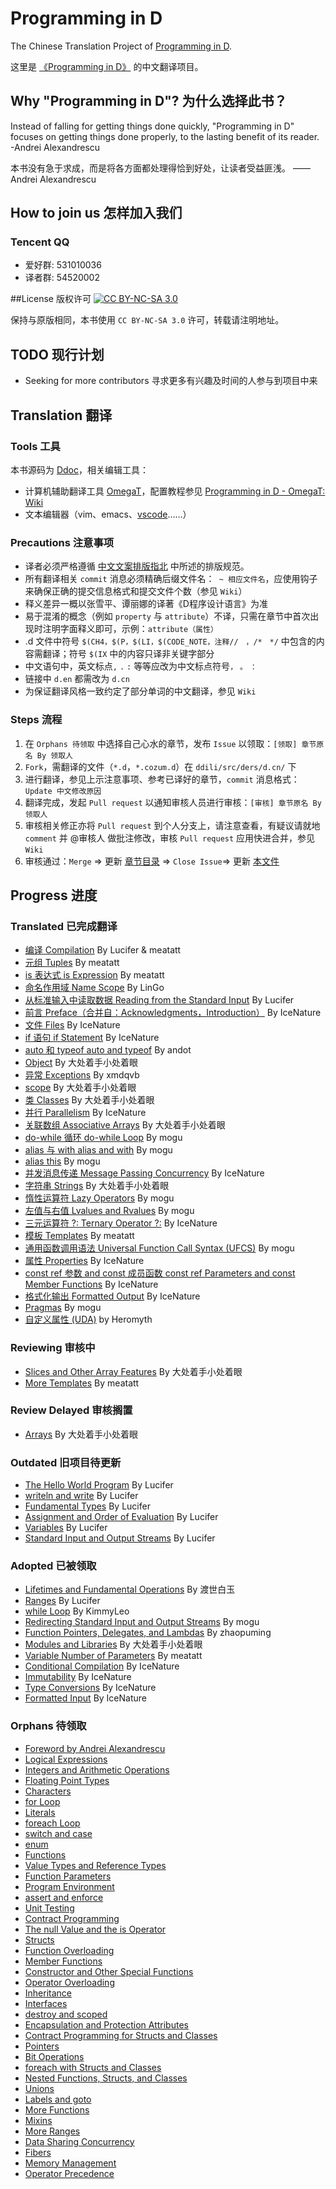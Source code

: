 # Programming in D
The Chinese Translation Project of [Programming in D](http://ddili.org/ders/d.en/index.html).

这里是 [《Programming in D》](http://ddili.org/ders/d.en/index.html) 的中文翻译项目。

## Why "Programming in D"? 为什么选择此书？
Instead of falling for getting things done quickly, "Programming in D" focuses on getting things done properly, to the lasting benefit of its reader. -Andrei Alexandrescu

本书没有急于求成，而是将各方面都处理得恰到好处，让读者受益匪浅。 ——Andrei Alexandrescu

## How to join us 怎样加入我们
### Tencent QQ
 - 爱好群: 531010036
 - 译者群: 54520002

##License 版权许可 [![CC BY-NC-SA 3.0][license-badge]][license-url]

[license-badge]: http://ddili.org/image/cc_88x31.png
[license-url]: http://creativecommons.org/licenses/by-nc-sa/3.0/us/
保持与原版相同，本书使用 `CC BY-NC-SA 3.0` 许可，转载请注明地址。

## TODO 现行计划
- Seeking for more contributors 寻求更多有兴趣及时间的人参与到项目中来

## Translation 翻译
### Tools 工具
本书源码为 [Ddoc](https://dlang.org/spec/ddoc.html)，相关编辑工具：
- 计算机辅助翻译工具 [OmegaT](http://omegat.org/)，配置教程参见 [Programming in D - OmegaT: Wiki](https://github.com/DlangRen/Programming-in-D-OmegaT/wiki)
- 文本编辑器（vim、emacs、[vscode](https://github.com/dlang-vscode/dlang-vscode)……）

### Precautions 注意事项
- 译者必须严格遵循 [中文文案排版指北](https://github.com/sparanoid/chinese-copywriting-guidelines) 中所述的排版规范。
- 所有翻译相关 `commit` 消息必须精确后缀文件名：` ~ 相应文件名`，应使用钩子来确保正确的提交信息格式和提交文件个数（参见 `Wiki`）
- 释义差异一概以张雪平、谭丽娜的译著《D程序设计语言》为准
- 易于混淆的概念（例如 `property` 与 `attribute`）不译，只需在章节中首次出现时注明字面释义即可，示例：`attribute（属性）`
- .d 文件中符号 `$(CH4，$(P，$(LI，$(CODE_NOTE，注释//　，/*　*/` 中包含的内容需翻译；符号 `$(IX` 中的内容只译非关键字部分
- 中文语句中，英文标点`,` `.` `:` 等等应改为中文标点符号`，` `。` `：`
- 链接中 `d.en` 都需改为 `d.cn`
- 为保证翻译风格一致约定了部分单词的中文翻译，参见 `Wiki`

### Steps 流程
 1. 在 `Orphans 待领取` 中选择自己心水的章节，发布 `Issue` 以领取：`[领取] 章节原名 By 领取人`
 2. `Fork`，需翻译的文件（`*.d`，`*.cozum.d`）在 `ddili/src/ders/d.cn/` 下
 3. 进行翻译，参见上示注意事项、参考已译好的章节，`commit` 消息格式：`Update 中文修改原因`
 4. 翻译完成，发起 `Pull request` 以通知审核人员进行审核：`[审核] 章节原名 By 领取人`
 5. 审核相关修正亦将 `Pull request` 到个人分支上，请注意查看，有疑议请就地 `comment` 并 @审核人 做批注修改，审核  `Pull request` 应用快进合并，参见 `Wiki`
 6. 审核通过：`Merge` => 更新 [章节目录](ddili/src/ders/d.cn/index.d) => `Close Issue`=> 更新 [本文件](README.md)

## Progress 进度
### Translated 已完成翻译
- [编译 Compilation](target/compiler.d) By Lucifer & meatatt
- [元组 Tuples](target/tuples.d) By meatatt
- [is 表达式 is Expression](target/is_expr.d) By meatatt
- [命名作用域 Name Scope](target/name_space.d) By LinGo
- [从标准输入中读取数据 Reading from the Standard Input](target/input.d) By Lucifer
- [前言 Preface（合并自：Acknowledgments，Introduction）](target/preface.d) By IceNature
- [文件 Files](target/files.d) By IceNature
- [if 语句 if Statement](target/if.d) By IceNature
- [auto 和 typeof auto and typeof](target/auto_and_typeof.d) By andot
- [Object](target/object.d) By 大处着手小处着眼
- [异常 Exceptions](target/exceptions.d) By xmdqvb
- [scope](target/scope.d) By 大处着手小处着眼
- [类 Classes](target/class.d) By 大处着手小处着眼
- [并行 Parallelism](target/parallelism.d) By IceNature
- [关联数组 Associative Arrays](target/aa.d) By 大处着手小处着眼
- [do-while 循环 do-while Loop](target/do_while.d) By mogu
- [alias 与 with alias and with](target/alias.d) By mogu
- [alias this](target/alias_this.d) By mogu
- [并发消息传递 Message Passing Concurrency](target/concurrency.d) By IceNature
- [字符串 Strings](target/strings.d) By 大处着手小处着眼
- [惰性运算符 Lazy Operators](target/lazy_operators.d) By mogu
- [左值与右值 Lvalues and Rvalues](target/lvalue_rvalue.d) By mogu
- [三元运算符 ?: Ternary Operator ?:](target/ternary.d) By IceNature
- [模板 Templates](target/templates.d) By meatatt
- [通用函数调用语法 Universal Function Call Syntax (UFCS)](target/ufcs.d) By mogu
- [属性 Properties](target/property.d) By IceNature
- [const ref 参数 and const 成员函数 const ref Parameters and const Member Functions](target/const_member_functions.d) By IceNature
- [格式化输出 Formatted Output](target/formatted_output.d) By IceNature
- [Pragmas](target/pragma.d) By mogu
- [自定义属性 (UDA)](target/uda.d) by Heromyth

### Reviewing 审核中
- [Slices and Other Array Features](target/slices.d) By 大处着手小处着眼
- [More Templates](target/templates_more.d) By meatatt

### Review Delayed 审核搁置
- [Arrays](target/arrays.d) By 大处着手小处着眼

### Outdated 旧项目待更新
- [The Hello World Program](target/hello_world.d) By Lucifer
- [writeln and write](target/writeln.d) By Lucifer
- [Fundamental Types](target/types.d) By Lucifer
- [Assignment and Order of Evaluation](target/assignment.d) By Lucifer
- [Variables](target/variables.d) By Lucifer
- [Standard Input and Output Streams](target/io.d) By Lucifer

### Adopted 已被领取
- [Lifetimes and Fundamental Operations](target/lifetimes.d) By 渡世白玉
- [Ranges](target/ranges.d) By Lucifer
- [while Loop](target/while.d) By KimmyLeo
- [Redirecting Standard Input and Output Streams](target/stream_redirect.d) By mogu
- [Function Pointers, Delegates, and Lambdas](target/lambda.d) By zhaopuming
- [Modules and Libraries](target/modules.d) By 大处着手小处着眼
- [Variable Number of Parameters](target/parameter_flexibility.d) By meatatt
- [Conditional Compilation](target/cond_comp.d) By IceNature
- [Immutability](target/const_and_immutable.d) By IceNature
- [Type Conversions](target/cast.d) By IceNature
- [Formatted Input](target/formatted_input.d) By IceNature

### Orphans 待领取
- [Foreword by Andrei Alexandrescu](target/foreword2.d)
- [Logical Expressions](target/logical_expressions.d)
- [Integers and Arithmetic Operations](target/arithmetic.d)
- [Floating Point Types](target/floating_point.d)
- [Characters](target/characters.d)
- [for Loop](target/for.d)
- [Literals](target/literals.d)
- [foreach Loop](target/foreach.d)
- [switch and case](target/switch_case.d)
- [enum](target/enum.d)
- [Functions](target/functions.d)
- [Value Types and Reference Types](target/value_vs_reference.d)
- [Function Parameters](target/function_parameters.d)
- [Program Environment](target/main.d)
- [assert and enforce](target/assert.d)
- [Unit Testing](target/unit_testing.d)
- [Contract Programming](target/contracts.d)
- [The null Value and the is Operator](target/null_is.d)
- [Structs](target/struct.d)
- [Function Overloading](target/function_overloading.d)
- [Member Functions](target/member_functions.d)
- [Constructor and Other Special Functions](target/special_functions.d)
- [Operator Overloading](target/operator_overloading.d)
- [Inheritance](target/inheritance.d)
- [Interfaces](target/interface.d)
- [destroy and scoped](target/destroy.d)
- [Encapsulation and Protection Attributes](target/encapsulation.d)
- [Contract Programming for Structs and Classes](target/invariant.d)
- [Pointers](target/pointers.d)
- [Bit Operations](target/bit_operations.d)
- [foreach with Structs and Classes](target/foreach_opapply.d)
- [Nested Functions, Structs, and Classes](target/nested.d)
- [Unions](target/union.d)
- [Labels and goto](target/goto.d)
- [More Functions](target/functions_more.d)
- [Mixins](target/mixin.d)
- [More Ranges](target/ranges_more.d)
- [Data Sharing Concurrency](target/concurrency_shared.d)
- [Fibers](target/fibers.d)
- [Memory Management](target/memory.d)
- [Operator Precedence](target/operator_precedence.d)
